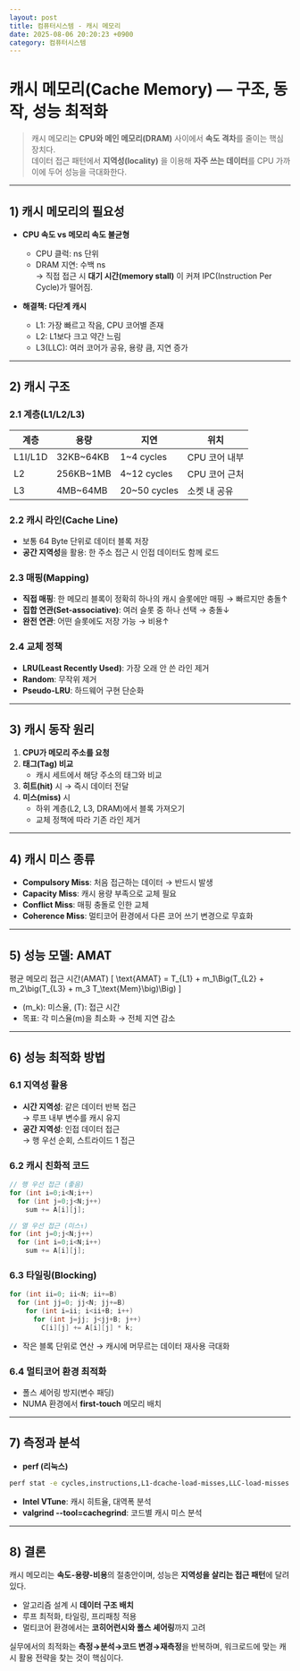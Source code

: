 ```yaml
---
layout: post
title: 컴퓨터시스템 - 캐시 메모리
date: 2025-08-06 20:20:23 +0900
category: 컴퓨터시스템
---
```

# 캐시 메모리(Cache Memory) — 구조, 동작, 성능 최적화

> 캐시 메모리는 **CPU와 메인 메모리(DRAM)** 사이에서 **속도 격차**를 줄이는 핵심 장치다.  
> 데이터 접근 패턴에서 **지역성(locality)** 을 이용해 **자주 쓰는 데이터**를 CPU 가까이에 두어 성능을 극대화한다.

---

## 1) 캐시 메모리의 필요성

- **CPU 속도 vs 메모리 속도 불균형**
  - CPU 클럭: ns 단위
  - DRAM 지연: 수백 ns  
  → 직접 접근 시 **대기 시간(memory stall)** 이 커져 IPC(Instruction Per Cycle)가 떨어짐.

- **해결책: 다단계 캐시**
  - L1: 가장 빠르고 작음, CPU 코어별 존재
  - L2: L1보다 크고 약간 느림
  - L3(LLC): 여러 코어가 공유, 용량 큼, 지연 증가

---

## 2) 캐시 구조

### 2.1 계층(L1/L2/L3)
| 계층 | 용량 | 지연 | 위치 |
|------|------|------|------|
| L1I/L1D | 32KB~64KB | 1~4 cycles | CPU 코어 내부 |
| L2 | 256KB~1MB | 4~12 cycles | CPU 코어 근처 |
| L3 | 4MB~64MB | 20~50 cycles | 소켓 내 공유 |

### 2.2 캐시 라인(Cache Line)
- 보통 64 Byte 단위로 데이터 블록 저장
- **공간 지역성**을 활용: 한 주소 접근 시 인접 데이터도 함께 로드

### 2.3 매핑(Mapping)
- **직접 매핑**: 한 메모리 블록이 정확히 하나의 캐시 슬롯에만 매핑 → 빠르지만 충돌↑
- **집합 연관(Set-associative)**: 여러 슬롯 중 하나 선택 → 충돌↓
- **완전 연관**: 어떤 슬롯에도 저장 가능 → 비용↑

### 2.4 교체 정책
- **LRU(Least Recently Used)**: 가장 오래 안 쓴 라인 제거
- **Random**: 무작위 제거
- **Pseudo-LRU**: 하드웨어 구현 단순화

---

## 3) 캐시 동작 원리

1. **CPU가 메모리 주소를 요청**
2. **태그(Tag) 비교**  
   - 캐시 세트에서 해당 주소의 태그와 비교
3. **히트(hit)** 시 → 즉시 데이터 전달
4. **미스(miss)** 시  
   - 하위 계층(L2, L3, DRAM)에서 블록 가져오기
   - 교체 정책에 따라 기존 라인 제거

---

## 4) 캐시 미스 종류

- **Compulsory Miss**: 처음 접근하는 데이터 → 반드시 발생
- **Capacity Miss**: 캐시 용량 부족으로 교체 필요
- **Conflict Miss**: 매핑 충돌로 인한 교체
- **Coherence Miss**: 멀티코어 환경에서 다른 코어 쓰기 변경으로 무효화

---

## 5) 성능 모델: AMAT

평균 메모리 접근 시간(AMAT)
\[
\text{AMAT} = T_{L1} + m_1\Big(T_{L2} + m_2\big(T_{L3} + m_3 T_\text{Mem}\big)\Big)
\]
- \(m_k\): 미스율, \(T\): 접근 시간
- 목표: 각 미스율(m)을 최소화 → 전체 지연 감소

---

## 6) 성능 최적화 방법

### 6.1 지역성 활용
- **시간 지역성**: 같은 데이터 반복 접근  
  → 루프 내부 변수를 캐시 유지
- **공간 지역성**: 인접 데이터 접근  
  → 행 우선 순회, 스트라이드 1 접근

### 6.2 캐시 친화적 코드
```c
// 행 우선 접근 (좋음)
for (int i=0;i<N;i++)
  for (int j=0;j<N;j++)
    sum += A[i][j];

// 열 우선 접근 (미스↑)
for (int j=0;j<N;j++)
  for (int i=0;i<N;i++)
    sum += A[i][j];
```

### 6.3 타일링(Blocking)
```c
for (int ii=0; ii<N; ii+=B)
  for (int jj=0; jj<N; jj+=B)
    for (int i=ii; i<ii+B; i++)
      for (int j=jj; j<jj+B; j++)
        C[i][j] += A[i][j] * k;
```
- 작은 블록 단위로 연산 → 캐시에 머무르는 데이터 재사용 극대화

### 6.4 멀티코어 환경 최적화
- 폴스 셰어링 방지(변수 패딩)
- NUMA 환경에서 **first-touch** 메모리 배치

---

## 7) 측정과 분석

- **perf (리눅스)**
```bash
perf stat -e cycles,instructions,L1-dcache-load-misses,LLC-load-misses ./app
```
- **Intel VTune**: 캐시 히트율, 대역폭 분석
- **valgrind --tool=cachegrind**: 코드별 캐시 미스 분석

---

## 8) 결론

캐시 메모리는 **속도-용량-비용**의 절충안이며, 성능은 **지역성을 살리는 접근 패턴**에 달려 있다.  
- 알고리즘 설계 시 **데이터 구조 배치**
- 루프 최적화, 타일링, 프리패칭 적용
- 멀티코어 환경에서는 **코히어런시와 폴스 셰어링**까지 고려

실무에서의 최적화는 **측정→분석→코드 변경→재측정**을 반복하며, 워크로드에 맞는 캐시 활용 전략을 찾는 것이 핵심이다.